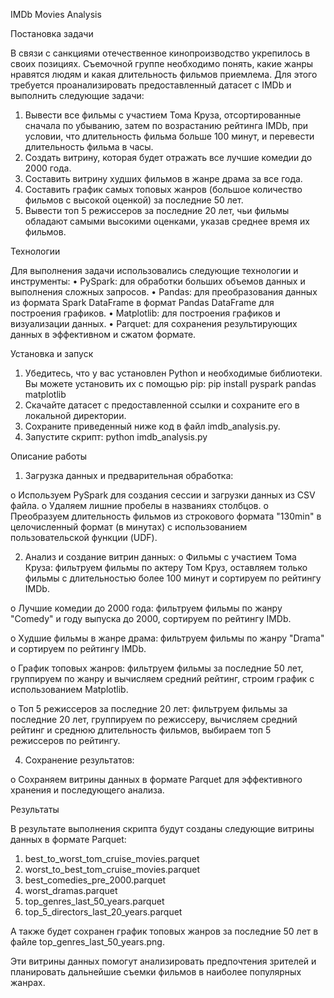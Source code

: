 IMDb Movies Analysis

Постановка задачи

В связи с санкциями отечественное кинопроизводство укрепилось в своих позициях. Съемочной группе необходимо понять, какие жанры нравятся людям и какая длительность фильмов приемлема. Для этого требуется проанализировать предоставленный датасет с IMDb и выполнить следующие задачи:

1.	Вывести все фильмы с участием Тома Круза, отсортированные сначала по убыванию, затем по возрастанию рейтинга IMDb, при условии, что длительность фильма больше 100 минут, и перевести длительность фильма в часы.
2.	Создать витрину, которая будет отражать все лучшие комедии до 2000 года.
3.	Составить витрину худших фильмов в жанре драма за все года.
4.	Составить график самых топовых жанров (большое количество фильмов с высокой оценкой) за последние 50 лет.
5.	Вывести топ 5 режиссеров за последние 20 лет, чьи фильмы обладают самыми высокими оценками, указав среднее время их фильмов.
   
Технологии

Для выполнения задачи использовались следующие технологии и инструменты:
•	PySpark: для обработки больших объемов данных и выполнения сложных запросов.
•	Pandas: для преобразования данных из формата Spark DataFrame в формат Pandas DataFrame для построения графиков.
•	Matplotlib: для построения графиков и визуализации данных.
•	Parquet: для сохранения результирующих данных в эффективном и сжатом формате.

Установка и запуск

1.	Убедитесь, что у вас установлен Python и необходимые библиотеки. Вы можете установить их с помощью pip:
pip install pyspark pandas matplotlib
2.	Скачайте датасет с предоставленной ссылки и сохраните его в локальной директории.
3.	Сохраните приведенный ниже код в файл imdb_analysis.py.
4.	Запустите скрипт:
python imdb_analysis.py

Описание работы

1.	Загрузка данных и предварительная обработка:
   
o	Используем PySpark для создания сессии и загрузки данных из CSV файла.
o	Удаляем лишние пробелы в названиях столбцов.
o	Преобразуем длительность фильмов из строкового формата "130min" в целочисленный формат (в минутах) с использованием пользовательской функции (UDF).

2.	Анализ и создание витрин данных:
o	Фильмы с участием Тома Круза: фильтруем фильмы по актеру Том Круз, оставляем только фильмы с длительностью более 100 минут и сортируем по рейтингу IMDb.

o	Лучшие комедии до 2000 года: фильтруем фильмы по жанру "Comedy" и году выпуска до 2000, сортируем по рейтингу IMDb.

o	Худшие фильмы в жанре драма: фильтруем фильмы по жанру "Drama" и сортируем по рейтингу IMDb.

o	График топовых жанров: фильтруем фильмы за последние 50 лет, группируем по жанру и вычисляем средний рейтинг, строим график с использованием Matplotlib.

o	Топ 5 режиссеров за последние 20 лет: фильтруем фильмы за последние 20 лет, группируем по режиссеру, вычисляем средний рейтинг и среднюю длительность фильмов, выбираем топ 5 режиссеров по рейтингу.

4.	Сохранение результатов:
   
o	Сохраняем витрины данных в формате Parquet для эффективного хранения и последующего анализа.

Результаты

В результате выполнения скрипта будут созданы следующие витрины данных в формате Parquet:

1.	best_to_worst_tom_cruise_movies.parquet
2.	worst_to_best_tom_cruise_movies.parquet
3.	best_comedies_pre_2000.parquet
4.	worst_dramas.parquet
5.	top_genres_last_50_years.parquet
6.	top_5_directors_last_20_years.parquet
   
А также будет сохранен график топовых жанров за последние 50 лет в файле top_genres_last_50_years.png.

Эти витрины данных помогут анализировать предпочтения зрителей и планировать дальнейшие съемки фильмов в наиболее популярных жанрах.
